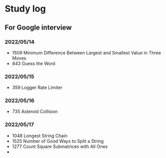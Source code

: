 # Study log

## For Google interview

### 2022/05/14

- 1509 Minimum Difference Between Largest and Smallest Value in Three Moves
- 843 Guess the Word

### 2022/05/15

- 359 Logger Rate Limiter
  
### 2022/05/16

- 735 Asteroid Collision

### 2022/05/17

- 1048 Longest String Chain
- 1525 Number of Good Ways to Split a String
- 1277 Count Square Submatrices with All Ones
- 